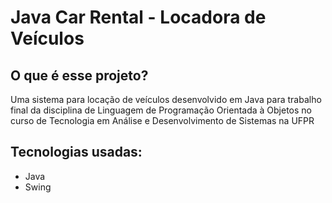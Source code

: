<h1>Java Car Rental - Locadora de Veículos</h1>
<h2>O que é esse projeto?</h2>
<p>Uma sistema para locação de veículos desenvolvido em Java para trabalho final da disciplina de Linguagem de Programação Orientada à Objetos no curso de Tecnologia em Análise e Desenvolvimento de Sistemas na UFPR</p>

<h2>Tecnologias usadas:</h2>
<ul>
  <li>Java</li>
  <li>Swing</li>
</ul>
